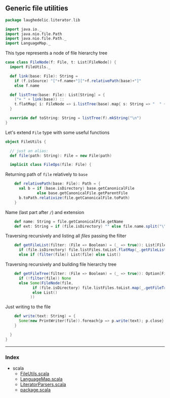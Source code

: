 ## Generic file utilities

```scala
package laughedelic.literator.lib

import java.io._
import java.nio.file.Path
import java.nio.file.Path._
import LanguageMap._
```

This type represents a node of file hierarchy tree

```scala
case class FileNode(f: File, t: List[FileNode]) {
  import FileUtils._

  def link(base: File): String =
    if (f.isSource) "["+f.name+"]["+f.relativePath(base)+"]"
    else f.name

  def listTree(base: File): List[String] = {
    ("+ " + link(base)) :: 
    t.flatMap{ i: FileNode => i.listTree(base).map{ s: String => "  " + s } }
  }

  override def toString: String = listTree(f).mkString("\n")
}
```

Let's extend `File` type with some useful functions

```scala
object FileUtils {

  // just an alias:
  def file(path: String): File = new File(path)

  implicit class FileOps(file: File) {
```

Returning path of `file` relatively to `base`

```scala
    def relativePath(base: File): Path = {
      val b = if (base.isDirectory) base.getCanonicalFile 
              else base.getCanonicalFile.getParentFile
      b.toPath.relativize(file.getCanonicalFile.toPath)
    }
```

Name (last part after `/`) and extension

```scala
    def name: String = file.getCanonicalFile.getName
    def ext: String = if (file.isDirectory) "" else file.name.split("\\.").last
```

Traversing recursively and listing all _files_ passing the filter

```scala
    def getFileList(filter: (File => Boolean) = (_ => true)): List[File] =
      if (file.isDirectory) file.listFiles.toList.flatMap(_.getFileList(filter))
      else if (filter(file)) List(file) else List()
```

Traversing recursively and building file hierarchy tree

```scala
    def getFileTree(filter: (File => Boolean) = (_ => true)): Option[FileNode] =
      if (!filter(file)) None
      else Some(FileNode(file, 
            if (file.isDirectory) file.listFiles.toList.map(_.getFileTree(filter)).flatten 
            else List()
           ))
```

Just writing to the file

```scala
    def write(text: String) = {
      Some(new PrintWriter(file)).foreach{p => p.write(text); p.close}
    }

  }
}

```


------

### Index

+ scala
  + [FileUtils.scala][FileUtils.scala]
  + [LanguageMap.scala][LanguageMap.scala]
  + [LiteratorParsers.scala][LiteratorParsers.scala]
  + [package.scala][package.scala]

[FileUtils.scala]: FileUtils.scala.md
[LanguageMap.scala]: LanguageMap.scala.md
[LiteratorParsers.scala]: LiteratorParsers.scala.md
[package.scala]: package.scala.md
